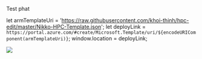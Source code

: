 Test phat

let armTemplateUri = 'https://raw.githubusercontent.com/khoi-thinh/hpc-edit/master/Nikko-HPC-Template.json';
let deployLink = `https://portal.azure.com/#create/Microsoft.Template/uri/${encodeURIComponent(armTemplateUri)}`;
window.location = deployLink;


<a href="https://azuredeploy.net/?repository=https://raw.githubusercontent.com/khoi-thinh/hpc-edit/master/Nikko-HPC-Template.json" target="_blank">
    <img src="http://azuredeploy.net/deploybutton.png"/>
</a>
